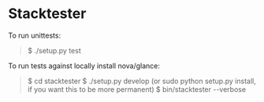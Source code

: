 Stacktester
===========

To run unittests:

> $ ./setup.py test


To run tests against locally install nova/glance:

> $ cd stacktester
> $ ./setup.py develop (or sudo python setup.py install, if you want this to be more permanent)
> $ bin/stacktester --verbose
